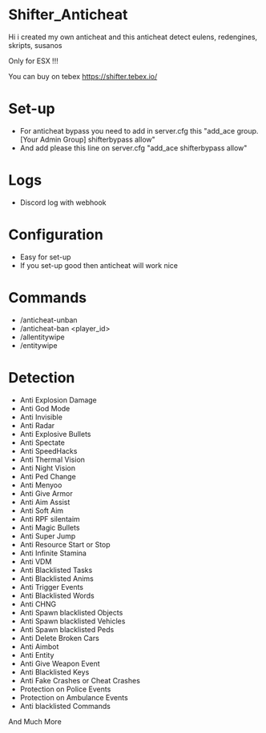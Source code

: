 # Shifter_Anticheat
Hi i created my own anticheat and this anticheat detect eulens, redengines, skripts, susanos

Only for ESX !!!

You can buy on tebex https://shifter.tebex.io/


# Set-up
- For anticheat bypass you need to add in server.cfg this "add_ace group.[Your Admin Group] shifterbypass allow"
- And add please this line on server.cfg "add_ace shifterbypass allow"

# Logs
- Discord log with webhook

# Configuration
- Easy for set-up
- If you set-up good then anticheat will work nice

# Commands
- /anticheat-unban <banid>
- /anticheat-ban <player_id> <reason>
- /allentitywipe
- /entitywipe

# Detection
- Anti Explosion Damage
- Anti God Mode
- Anti Invisible
- Anti Radar
- Anti Explosive Bullets
- Anti Spectate
- Anti SpeedHacks
- Anti Thermal Vision
- Anti Night Vision
- Anti Ped Change
- Anti Menyoo
- Anti Give Armor
- Anti Aim Assist
- Anti Soft Aim
- Anti RPF silentaim
- Anti Magic Bullets
- Anti Super Jump
- Anti Resource Start or Stop
- Anti Infinite Stamina
- Anti VDM
- Anti Blacklisted Tasks
- Anti Blacklisted Anims
- Anti Trigger Events
- Anti Blacklisted Words
- Anti CHNG
- Anti Spawn blacklisted Objects
- Anti Spawn blacklisted Vehicles
- Anti Spawn blacklisted Peds
- Anti Delete Broken Cars
- Anti Aimbot
- Anti Entity
- Anti Give Weapon Event
- Anti Blacklisted Keys
- Anti Fake Crashes or Cheat Crashes
- Protection on Police Events
- Protection on Ambulance Events
- Anti blacklisted Commands

And Much More

